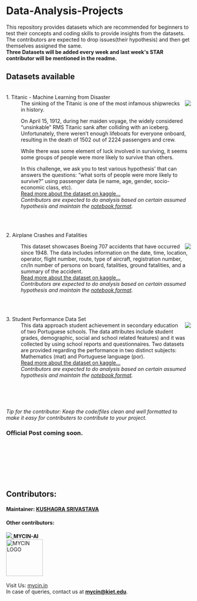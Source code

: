 # Data-Analysis-Projects
This repository provides datasets which are recommended for beginners to test their concepts and coding skills to provide insights from the datasets.
<br>The contributors are expected to drop issues(their hypothesis) and then get themselves assigned the same.<br>
<b>Three Datasets will be added every week and last week's STAR contributor will be mentioned in the readme.</b>

## Datasets available
<dl>


<br>

<dt>1. Titanic - Machine Learning from Disaster</dt>
<img src="https://user-images.githubusercontent.com/113133745/193409078-9707eafd-1008-4bf6-a323-993b093a683e.jpg" align="right">
<dd>
The sinking of the Titanic is one of the most infamous shipwrecks in history.

On April 15, 1912, during her maiden voyage, the widely considered “unsinkable” RMS Titanic sank after colliding with an iceberg. Unfortunately, there weren’t enough lifeboats for everyone onboard, resulting in the death of 1502 out of 2224 passengers and crew.

While there was some element of luck involved in surviving, it seems some groups of people were more likely to survive than others.

In this challenge, we ask you to test various hypothesis' that can answers the questions: “what sorts of people were more likely to survive?” using passenger data (ie name, age, gender, socio-economic class, etc).
<br>
<a href="https://www.kaggle.com/competitions/titanic/data">Read more about the dataset on kaggle...</a>
<br><i>Contributors are expected to do analysis based on certain assumed hypothesis and maintain the <a href="https://github.com/MYCIN-AI-Club/Hypothesis_Testing/blob/main/hypothesis_testing_independent_project.ipynb"> notebook format</a>.</i></dd>

<br><br>




<dt>2. Airplane Crashes and Fatalities</dt>
<dd><img src="https://user-images.githubusercontent.com/113133745/193409231-93d0cdfa-60ab-4725-8287-6e404542930c.jpg" align="right">

This dataset showcases Boeing 707 accidents that have occurred since 1948. The data includes information on the date, time, location, operator, flight number, route, type of aircraft, registration number, cn/In number of persons on board, fatalities, ground fatalities, and a summary of the accident.
<br>
<a href="https://www.kaggle.com/datasets/thedevastator/airplane-crashes-and-fatalities?select=Airplane_Crashes_and_Fatalities_Since_1908.csv">Read more about the dataset on kaggle...</a>
<br><i>Contributors are expected to do analysis based on certain assumed hypothesis and maintain the <a href="https://github.com/MYCIN-AI-Club/Hypothesis_Testing/blob/main/hypothesis_testing_independent_project.ipynb"> notebook format</a>.</i></dd>



<br><br>


<dt>3. Student Performance Data Set</dt>
<dd><img src="https://user-images.githubusercontent.com/113133745/193409326-55f74bd7-3564-45bf-b491-109ecc2d55db.jpg" align="right">
This data approach student achievement in secondary education of two Portuguese schools. The data attributes include student grades, demographic, social and school related features) and it was collected by using school reports and questionnaires. Two datasets are provided regarding the performance in two distinct subjects: Mathematics (mat) and Portuguese language (por).<br>
<a href="https://www.kaggle.com/datasets/larsen0966/student-performance-data-set">Read more about the dataset on kaggle...</a>
<br><i>Contributors are expected to do analysis based on certain assumed hypothesis and maintain the <a href="https://github.com/MYCIN-AI-Club/Hypothesis_Testing/blob/main/hypothesis_testing_independent_project.ipynb"> notebook format</a>.</i>
</dd>




<br>
<br>
<br>
<br>
</dl>
<i>
Tip for the contributor: Keep the code/files clean and well formatted to make it easy for contributers to contribute to your project.</i>
<br>

### Official Post coming soon.
<br><br>

<br><br><br>
## Contributors:
#### Maintainer: <a href="github.com/kushagrathisside"><b>KUSHAGRA SRIVASTAVA</b></a>
#### Other contributors:
<a href="https://github.com/MYCIN-AI-Club/MachineLearning-Bootcamp01/graphs/contributors">
  <img src="https://contrib.rocks/image?repo=MYCIN-AI-Club/MachineLearning-Bootcamp01" />
</a>
<b> MYCIN-AI</b>
<br><a href="mycin.in">
<img src="https://user-images.githubusercontent.com/76547274/193342819-bc84f078-d7cb-4f99-aeb1-05867a7bdce3.jpg" alt="MYCIN LOGO" height="100dp" breath="100dp"></a>
<br><br>
Visit Us: <a href="mycin.in">mycin.in</a>
<br>In case of queries, contact us at <b><a href="mailto:mycin@kiet.edu">mycin@kiet.edu</a></b>.
